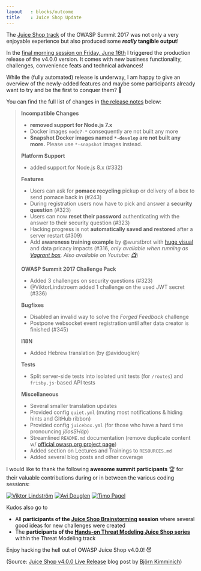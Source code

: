 ```yaml
---
layout   : blocks/outcome
title    : Juice Shop Update
---
```


The
[Juice Shop track](https://owaspsummit.org/Working-Sessions/Juice-Shop/)
of the OWASP Summit 2017 was not only a very enjoyable experience but
also produced some **_really_ tangible output**!

In the
[final morning session on Friday, June 16th](https://owaspsummit.org/Working-Sessions/Juice-Shop/Juice-Shop-Release.html)
I triggered the production release of the v4.0.0 version. It comes with
new business functionality, challenges, convenience feats and technical
advances!

While the (fully automated) release is underway, I am happy to give an
overview of the newly-added features and maybe some participants already
want to try and be the first to conquer them? 🥇

You can find the full list of changes in
[the release notes](https://github.com/bkimminich/juice-shop/releases)
below:

> **Incompatible Changes**
>
> - **removed support for Node.js 7.x**
> - Docker images `node7-*` consequently are not built any more
> - **Snapshot Docker images named `*-develop` are not built any more.**
>   Please use `*-snapshot` images instead.
>
> **Platform Support**
>
> * added support for Node.js 8.x (#332)
>
> **Features**
>
> - Users can ask for **pomace recycling** pickup or delivery of a box
>   to send pomace back in (#243)
> - During registration users now have to pick and answer a **security
>   question** (#323)
> - Users can now **reset their password** authenticating with the
>   answer to their security question (#323)
> - Hacking progress is not **automatically saved and restored** after a
>   server restart (#309)
> - Add **awareness training example** by @wurstbrot with
>   [huge visual](https://gist.github.com/marcaube/692b5bdb99ba69b9b60f471d2721aa95)
>   and data pricacy impacts (#316, _only available when running as
>   [Vagrant box](https://github.com/bkimminich/juice-shop/blob/master/README.md#vagrant).
>   Also available on Youtube:
>   [📺](https://www.youtube.com/watch?v=L7ZEMWRm7LA)_)
>
> **OWASP Summit 2017 Challenge Pack**
>
> - Added 3 challenges on security questions (#323)
> - @ViktorLindstroem added 1 challenge on the used JWT secret (#336)
>
> **Bugfixes**
>
> - Disabled an invalid way to solve the _Forged Feedback_ challenge
> - Postpone websocket event registration until after data creator is
>   finished (#345)
>
> **I18N**
>
> - Added Hebrew translation (by @avidouglen)
>
> **Tests**
>
> - Split server-side tests into isolated unit tests (for `/routes`) and
>   `frisby.js`-based API tests
>
> **Miscellaneous**
>
> - Several smaller translation updates
> - Provided config `quiet.yml` (muting most notifications & hiding
>   hints and GitHub ribbon)
> - Provided config `juicebox.yml` (for those who have a hard time
>   pronouncing _jo͞osSHäp_)
> - Streamlined `README.md` documentation (remove duplicate content w/
>   [official owasp.org project page](https://www.owasp.org/index.php/OWASP_Juice_Shop_Project))
> - Added section on Lectures and Trainings to `RESOURCES.md`
> - Added several blog posts and other coverage

I would like to thank the following **awesome summit participants** 🏆
for their valuable contributions during or in between the various coding
sessions:

[![Viktor Lindström](https://owaspgbgday.se/wp-content/uploads/2016/11/Viktor-229x300.jpg)](https://owaspsummit.org/Participants/ticket-24h/Viktor-Lindstrom.html)
[![Avi Douglen](https://media.licdn.com/mpr/mpr/shrinknp_200_200/AAEAAQAAAAAAAAkRAAAAJDkyZmFkMDRlLWMzZjAtNDk1Yy1hNDFiLTA2MTM2M2IzNzFhZA.jpg)](https://owaspsummit.org/Participants/ticket-24h-owasp/Avi-Douglen.html)
[![Timo Pagel](http://timo-pagel.de/assets/img/header-bg.jpg)](https://owaspsummit.org/Participants/ticket-24h-owasp/Timo-Pagel.html)

Kudos also go to
- All **participants of the
  [Juice Shop Brainstorming](https://owaspsummit.org/Working-Sessions/Juice-Shop/Juice-Shop-Brainstorming.html)
  session** where several good ideas for new challenges were created
- The **participants of the
  [Hands-on Threat Modeling Juice Shop series](https://owaspsummit.org/Working-Sessions/Threat-Model/index.html)**
  within the Threat Modeling track

Enjoy hacking the hell out of OWASP Juice Shop v4.0.0! 😈

(Source:
[Juice Shop v4.0.0 Live Release](https://owaspsummit.org/2017/06/15/Juice-Shop-Live-Release-v4.html)
blog post by
[Björn Kimminich](https://owaspsummit.org/Participants/summit-editors/Bjoern-Kimminich.html))
